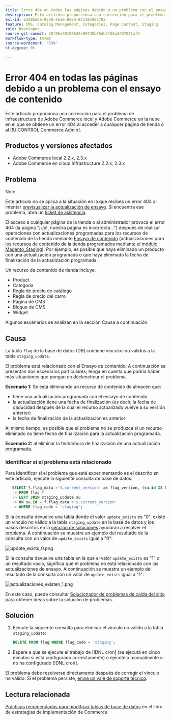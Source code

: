 ```yaml
---
title: Error 404 en todas las páginas debido a un problema con el ensayo de contenido
description: Este artículo proporciona una corrección para el problema de infraestructura de Adobe Commerce local y Adobe Commerce en la nube en el que se obtiene un error 404 al acceder a cualquier página de tienda o al [!UICONTROL Commerce Admin].
exl-id: 62d8ba6e-8550-4e1e-8e8d-8f319c92778a
feature: CMS, Catalog Management, Categories, Page Content, Staging
role: Developer
source-git-commit: 48f06a90108842e00745b75db2f56a320704faf5
workflow-type: tm+mt
source-wordcount: '539'
ht-degree: 0%

---
```


# Error 404 en todas las páginas debido a un problema con el ensayo de contenido

Este artículo proporciona una corrección para el problema de infraestructura de Adobe Commerce local y Adobe Commerce en la nube en el que se obtiene un error 404 al acceder a cualquier página de tienda o al [!UICONTROL Commerce Admin].

## Productos y versiones afectados

* Adobe Commerce local 2.2.x, 2.3.x
* Adobe Commerce en cloud Infrastructure 2.2.x, 2.3.x

## Problema

>[!NOTE]
>
>Este artículo no se aplica a la situación en la que recibes un error 404 al intentar [previsualizar la actualización de ensayo](https://experienceleague.adobe.com/en/docs/commerce-admin/content-design/guide-overview#preview-the-scheduled-change). Si encuentra ese problema, abra un [ticket de asistencia](https://experienceleague.adobe.com/en/docs/commerce-knowledge-base/kb/help-center-guide/magento-help-center-user-guide#support-case).

El acceso a cualquier página de la tienda o al administrador provoca el error 404 (la página &quot;¡Uy!, nuestra página es incorrecta...&quot;) después de realizar operaciones con actualizaciones programadas para los recursos de contenido de la tienda mediante [Ensayo de contenido](https://experienceleague.adobe.com/docs/commerce-admin/content-design/staging/content-staging.html) (actualizaciones para los recursos de contenido de la tienda programados mediante el [módulo Magento\_Staging](https://developer.adobe.com/commerce/php/module-reference/)). Por ejemplo, es posible que haya eliminado un producto con una actualización programada o que haya eliminado la fecha de finalización de la actualización programada.

Un recurso de contenido de tienda incluye:

* Product
* Categoría
* Regla de precio de catálogo
* Regla de precio del carro
* Página de CMS
* Bloque de CMS
* Widget

Algunos escenarios se analizan en la sección Causa a continuación.

## Causa

La tabla `flag` de la base de datos (DB) contiene vínculos no válidos a la tabla `staging_update`.

El problema está relacionado con el Ensayo de contenido. A continuación se presentan dos escenarios particulares; tenga en cuenta que podría haber más situaciones que pongan en déclencheur el problema.

**Escenario 1:** Se está eliminando un recurso de contenido de almacén que:

* tiene una actualización programada con el ensayo de contenido
* la actualización tiene una fecha de finalización (es decir, la fecha de caducidad después de la cual el recurso actualizado vuelve a su versión anterior)
* la fecha de finalización de la actualización es anterior

Al mismo tiempo, es posible que el problema no se produzca si un recurso eliminado no tiene fecha de finalización para la actualización programada.

**Escenario 2:** al eliminar la fecha/hora de finalización de una actualización programada.

### Identificar si el problema está relacionado

Para identificar si el problema que está experimentando es el descrito en este artículo, ejecute la siguiente consulta de base de datos:

```sql
   SELECT f.flag_data >'$.current_version' as flag_version, (su.id IS NOT NULL) as update_exists
   -> FROM flag f
   -> LEFT JOIN staging_update su
   -> ON su.id = f.flag_data >'$.current_version'
   -> WHERE flag_code = 'staging';
```

Si la consulta devuelve una tabla donde el valor `update_exists` es &quot;0&quot;, existe un vínculo no válido a la tabla `staging_update` en la base de datos y los pasos descritos en la [sección de soluciones](#solution) ayudarán a resolver el problema. A continuación se muestra un ejemplo del resultado de la consulta con un valor de `update_exists` igual a &quot;0&quot;:

![update_exists_0.png](assets/update_exists_0.png)

Si la consulta devuelve una tabla en la que el valor `update_exists` es &quot;1&quot; o un resultado vacío, significa que el problema no está relacionado con las actualizaciones de ensayo. A continuación se muestra un ejemplo del resultado de la consulta con un valor de `update_exists` igual a &quot;1&quot;:

![actualizaciones_existen_1.png](assets/updates_exist_1.png)

En este caso, puede consultar [Solucionador de problemas de caída del sitio](https://experienceleague.adobe.com/en/docs/experience-cloud-kcs/kbarticles/ka-27152) para obtener ideas sobre la solución de problemas.

## Solución

1. Ejecute la siguiente consulta para eliminar el vínculo no válido a la tabla `staging_update`:

   ```sql
   DELETE FROM flag WHERE flag_code = 'staging';
   ```

1. Espere a que se ejecute el trabajo de [!DNL cron] (se ejecuta en cinco minutos si está configurado correctamente) o ejecútelo manualmente si no ha configurado [!DNL cron].

El problema debe resolverse directamente después de corregir el vínculo no válido. Si el problema persiste, [envíe un vale de soporte técnico](https://experienceleague.adobe.com/en/docs/commerce-knowledge-base/kb/help-center-guide/magento-help-center-user-guide#support-case).

## Lectura relacionada

[Prácticas recomendadas para modificar tablas de base de datos](https://experienceleague.adobe.com/en/docs/commerce-operations/implementation-playbook/best-practices/development/modifying-core-and-third-party-tables#why-adobe-recommends-avoiding-modifications) en el libro de estrategias de implementación de Commerce

